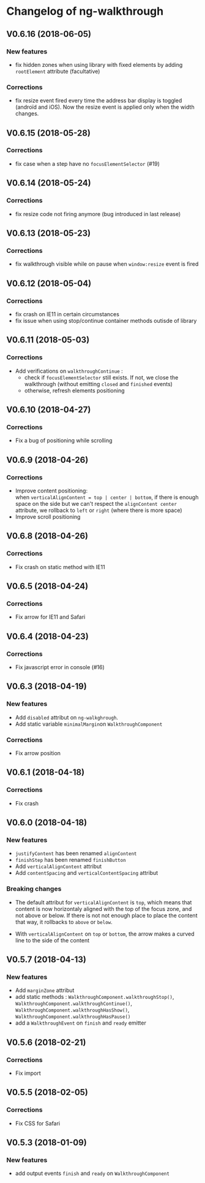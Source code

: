 # Changelog of ng-walkthrough

## V0.6.16 (2018-06-05)

### New features
- fix hidden zones when using library with fixed elements by adding `rootElement` attribute (facultative)

### Corrections
- fix resize event fired every time the address bar display is toggled (androïd and iOS).
Now the resize event is applied only when the width changes.

## V0.6.15 (2018-05-28)

### Corrections

- fix case when a step have no `focusElementSelector` (#19)

## V0.6.14 (2018-05-24)

### Corrections

- fix resize code not firing anymore (bug introduced in last release)

## V0.6.13 (2018-05-23)

### Corrections

- fix walkthrough visible while on pause when `window:resize` event is fired

## V0.6.12 (2018-05-04)

### Corrections

- fix crash on IE11 in certain circumstances
- fix issue when using stop/continue container methods outisde of library

## V0.6.11 (2018-05-03)

### Corrections

- Add verifications on `walkthroughContinue` : 
  - check if `focusElementSelector` still exists. If not, we close the walkthrough (without emitting `closed` and `finished` events)
  - otherwise, refresh elements positioning

## V0.6.10 (2018-04-27)

### Corrections

- Fix a bug of positioning while scrolling

## V0.6.9 (2018-04-26)

### Corrections

- Improve content positioning:  
when `verticalAlignContent = top | center | bottom`, if there is enough space on the side but we can't respect the `alignContent center` attribute, we rollback to `left` or `right` (where there is more space)
- Improve scroll positioning

## V0.6.8 (2018-04-26)

### Corrections

- Fix crash on static method with IE11 

## V0.6.5 (2018-04-24)

### Corrections

- Fix arrow for IE11 and Safari

## V0.6.4 (2018-04-23)

### Corrections

- Fix javascript error in console (#16)

## V0.6.3 (2018-04-19)

### New features

- Add `disabled` attribut on `ng-walkghrough`.
- Add static variable `minimalMargin`on `WalkthroughComponent`

### Corrections

- Fix arrow position

## V0.6.1 (2018-04-18)

### Corrections

- Fix crash

## V0.6.0 (2018-04-18)

### New features

- `justifyContent` has been renamed `alignContent`
- `finishStep` has been renamed `finishButton`
- Add `verticalAlignContent` attribut
- Add `contentSpacing` and `verticalContentSpacing` attribut

### Breaking changes

- The default attribut for `verticalAlignContent` is `top`,
which means that content is now horizontaly aligned with the top of the focus zone, and not above or below.
If there is not not enough place to place the content that way, it rollbacks to `above` or `below`.

- With `verticalAlignContent` on `top` or `bottom`, the arrow makes a curved line to the side of the content

## V0.5.7 (2018-04-13)

### New features

- Add `marginZone` attribut
- add static methods : `WalkthroughComponent.walkthroughStop()`, `WalkthroughComponent.walkthroughContinue()`, `WalkthroughComponent.walkthroughHasShow()`, `WalkthroughComponent.walkthroughHasPause()`
- add a `WalkthroughEvent` on `finish` and `ready` emitter

## V0.5.6 (2018-02-21)

### Corrections

- Fix import

## V0.5.5 (2018-02-05)

### Corrections

- Fix CSS for Safari

## V0.5.3 (2018-01-09)

### New features

- add output events `finish` and `ready` on `WalkthroughComponent`
